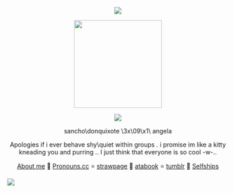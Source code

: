 <p align=center>
 <img src=https://64.media.tumblr.com/defa4e9b55199a7041b2c1d965fab97c/e450ce264d708279-29/s1280x1920/0558b7d42c6a8090eed16903c9415663d8154003.pnj>
</p>
<p align=center>
<img src= https://github.com/user-attachments/assets/64e60a51-c29e-4004-81a7-c85296e2d707 width=200>
</p>
<p align=center>
 <img src=https://github.com/user-attachments/assets/248d3a5a-3c22-4c75-b35a-665ef2feccad>
</p>
<div align=center>
sancho\donquixote \3x\09\x1\ angela
 
  Apologies if i ever behave shy\quiet within groups . i promise im like a kitty kneading you and purring .. I just think that everyone is so cool -w-..

   [About me](https://stellular.net/LCB34) 🧪
   [Pronouns.cc](https://pronouns.cc/@3x09x1) ⭐
    [strawpage](https://lcb34.straw.page/) 🧪
    [atabook](https://lcb34.atabook.org/) ⭐
    [tumblr](https://3x09x1.tumblr.com/?source=share) 🧪
    [Selfships](https://docs.google.com/spreadsheets/d/1-EU5Tw7m-dFdLTFfKA0BA86avOmRTfVgRsw-BfhHVnk/edit?usp=drivesdk)
</div>

<img src=https://github.com/user-attachments/assets/ad705d59-d3f0-4d5d-aa96-7ac40651e9d2>
